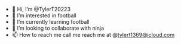 - 👋 Hi, I’m @TylerT20223
- 👀 I’m interested in football
- 🌱 I’m currently learning football
- 💞️ I’m looking to collaborate with ninja 
- 📫 How to reach me call me reach me at @tylert1369@icloud.com

<!---
TylerT20223/TylerT20223 is a ✨ special ✨ repository because its `README.md` (this file) appears on your GitHub profile.
You can click the Preview link to take a look at your changes.
--->
